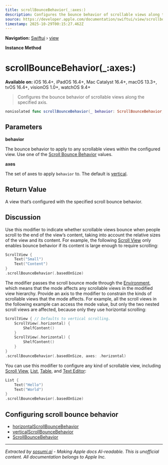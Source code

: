 ```yaml
---
title: scrollBounceBehavior(_:axes:)
description: Configures the bounce behavior of scrollable views along the specified axis.
source: https://developer.apple.com/documentation/swiftui/view/scrollbouncebehavior(_:axes:)
timestamp: 2025-10-29T00:15:27.462Z
---
```


**Navigation:** [Swiftui](/documentation/swiftui) › [view](/documentation/swiftui/view)

**Instance Method**

# scrollBounceBehavior(_:axes:)

**Available on:** iOS 16.4+, iPadOS 16.4+, Mac Catalyst 16.4+, macOS 13.3+, tvOS 16.4+, visionOS 1.0+, watchOS 9.4+

> Configures the bounce behavior of scrollable views along the specified axis.

```swift
nonisolated func scrollBounceBehavior(_ behavior: ScrollBounceBehavior, axes: Axis.Set = [.vertical]) -> some View
```

## Parameters

**behavior**

The bounce behavior to apply to any scrollable views within the configured view. Use one of the [Scroll Bounce Behavior](/documentation/swiftui/scrollbouncebehavior) values.



**axes**

The set of axes to apply `behavior` to. The default is [vertical](/documentation/swiftui/axis/vertical).



## Return Value

A view that’s configured with the specified scroll bounce behavior.

## Discussion

Use this modifier to indicate whether scrollable views bounce when people scroll to the end of the view’s content, taking into account the relative sizes of the view and its content. For example, the following [Scroll View](/documentation/swiftui/scrollview) only enables bounce behavior if its content is large enough to require scrolling:

```swift
ScrollView {
    Text("Small")
    Text("Content")
}
.scrollBounceBehavior(.basedOnSize)
```

The modifier passes the scroll bounce mode through the [Environment](/documentation/swiftui/environment), which means that the mode affects any scrollable views in the modified view hierarchy. Provide an axis to the modifier to constrain the kinds of scrollable views that the mode affects. For example, all the scroll views in the following example can access the mode value, but only the two nested scroll views are affected, because only they use horizontal scrolling:

```swift
ScrollView { // Defaults to vertical scrolling.
    ScrollView(.horizontal) {
        ShelfContent()
    }
    ScrollView(.horizontal) {
        ShelfContent()
    }
}
.scrollBounceBehavior(.basedOnSize, axes: .horizontal)
```

You can use this modifier to configure any kind of scrollable view, including [Scroll View](/documentation/swiftui/scrollview), [List](/documentation/swiftui/list), [Table](/documentation/swiftui/table), and [Text Editor](/documentation/swiftui/texteditor):

```swift
List {
    Text("Hello")
    Text("World")
}
.scrollBounceBehavior(.basedOnSize)
```

## Configuring scroll bounce behavior

- [horizontalScrollBounceBehavior](/documentation/swiftui/environmentvalues/horizontalscrollbouncebehavior)
- [verticalScrollBounceBehavior](/documentation/swiftui/environmentvalues/verticalscrollbouncebehavior)
- [ScrollBounceBehavior](/documentation/swiftui/scrollbouncebehavior)

---

*Extracted by [sosumi.ai](https://sosumi.ai) - Making Apple docs AI-readable.*
*This is unofficial content. All documentation belongs to Apple Inc.*
